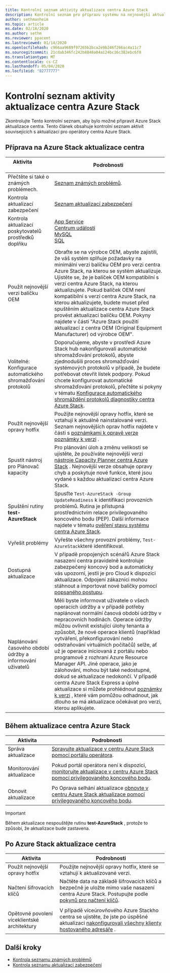 ```yaml
---
title: Kontrolní seznam aktivity aktualizace centra Azure Stack
description: Kontrolní seznam pro přípravu systému na nejnovější aktualizaci centra Azure Stack.
author: sethmanheim
ms.topic: article
ms.date: 02/18/2020
ms.author: sethm
ms.reviewer: ppacent
ms.lastreviewed: 01/14/2020
ms.openlocfilehash: c966aa9689f97265b2bca2e9b246f266ac4a11c7
ms.sourcegitcommit: 21cdab346fc242b8848a04a124bc16c382ebc6f0
ms.translationtype: MT
ms.contentlocale: cs-CZ
ms.lasthandoff: 05/04/2020
ms.locfileid: "82777777"
---
```

# <a name="azure-stack-hub-update-activity-checklist"></a>Kontrolní seznam aktivity aktualizace centra Azure Stack

Zkontrolujte Tento kontrolní seznam, aby bylo možné připravit Azure Stack aktualizace centra. Tento článek obsahuje kontrolní seznam aktivit souvisejících s aktualizací pro operátory centra Azure Stack.

## <a name="prepare-for-azure-stack-hub-update"></a>Příprava na Azure Stack aktualizace centra

| &nbsp;&nbsp; Aktivita &nbsp; &nbsp; &nbsp; &nbsp; &nbsp; &nbsp; &nbsp; &nbsp; &nbsp; &nbsp; &nbsp; &nbsp; &nbsp; &nbsp; &nbsp; &nbsp; &nbsp; &nbsp; &nbsp;&nbsp;                   | Podrobnosti                                                   |
|------------------------------|-----------------------------------------------------------|
| Přečtěte si také o známých problémech.     | [Seznam známých problémů](known-issues.md).                |
| Kontrola aktualizací zabezpečení | [Seznam aktualizací zabezpečení](release-notes-security-updates.md)      |
| Kontrola aktualizací poskytovatelů prostředků doplňku | [App Service](azure-stack-app-service-update.md)<br>[Centrum událostí](resource-provider-apply-updates.md)<br> [MySQL](azure-stack-sql-resource-provider-update.md)<br>[SQL](azure-stack-mysql-resource-provider-update.md)<br>  |
| Použít nejnovější verzi balíčku OEM | Obraťte se na výrobce OEM, abyste zajistili, že váš systém splňuje požadavky na minimální verzi balíčku OEM pro verzi centra Azure Stack, na kterou se systém aktualizuje. Ujistěte se, že je balíček OEM kompatibilní s verzí centra Azure Stack, na kterou aktualizujete. Pokud balíček OEM není kompatibilní s verzí centra Azure Stack, na kterou aktualizujete, budete muset před spuštěním aktualizace centra Azure Stack provést aktualizaci balíčku OEM. Pokyny najdete v části "Azure Stack použití aktualizací z centra OEM (Original Equipment Manufacturer) od výrobce OEM". |
| Volitelné: Konfigurace automatického shromažďování protokolů | Doporučujeme, abyste v prostředí Azure Stack hub nakonfigurovali automatické shromažďování protokolů, abyste zjednodušili proces shromažďování systémových protokolů v případě, že budete potřebovat otevřít lístek podpory. Pokud chcete konfigurovat automatické shromažďování protokolů, přečtěte si pokyny v tématu [Konfigurace automatického shromáždění protokolů diagnostiky centra Azure Stack](azure-stack-configure-automatic-diagnostic-log-collection-tzl.md). |
| Použít nejnovější opravy hotfix | Použijte nejnovější opravy hotfix, které se vztahují k aktuálně nainstalované verzi. Seznam nejnovějších oprav hotfix najdete v části s [poznámkami k opravě verze poznámky k verzi](release-notes.md) . |
| Spustit nástroj pro Plánovač kapacity | Pro plánování úloh a změnu velikosti se ujistěte, že používáte nejnovější verzi [nástroje Capacity Planner centra Azure Stack](azure-stack-capacity-planning-overview.md) . Nejnovější verze obsahuje opravy chyb a poskytuje nové funkce, které jsou vydané s každou aktualizací centra Azure Stack. |
| Spuštění rutiny **test-AzureStack** | Spusťte `Test-AzureStack -Group UpdateReadiness` k identifikaci provozních problémů. Rutina je přístupná prostřednictvím relace privilegovaného koncového bodu (PEP). Další informace najdete v tématu [ověření stavu systému centra Azure Stack](azure-stack-diagnostic-test.md). |
| Vyřešit problémy | Vyřešte všechny provozní problémy, `Test-AzureStack`které identifikoval. |
| Dostupná aktualizace | V případě propojených scénářů Azure Stack nasazení centra pravidelně kontroluje zabezpečený koncový bod a automaticky vás upozorní, jestli je pro Cloud k dispozici aktualizace. Odpojení zákazníci mohou stáhnout a importovat nové balíčky pomocí [popsaného postupu](azure-stack-apply-updates.md). |
| Naplánování časového období údržby a informování uživatelů | Měli byste informovat uživatele o všech operacích údržby a v případě potřeby naplánovat normální časová období údržby v nepracovních hodinách. Operace údržby můžou ovlivnit existující úlohy tenanta a způsobit, že nové operace klientů (například vytváření, překonfigurování nebo odstraňování virtuálních počítačů) selže, ať už je operace iniciovaná z portálu nebo programově z rozhraní Azure Resource Manager API. Jiné operace, jako je zálohování, mohou být také nedostupné, dokud se aktualizace nedokončí. V případě centra Azure Stack Express a úplné aktualizace si můžete prohlédnout [poznámky k verzi](release-notes.md) , které vám pomůžou odhadnout, jak dlouho se má aktualizace očekávat pro verzi, kterou aplikujete. |

## <a name="during-azure-stack-hub-update"></a>Během aktualizace centra Azure Stack

| Aktivita | Podrobnosti |
|--------------------|------------------------------------------------------------------------------------------------------|
| Správa aktualizace |[Spravujte aktualizace v centru Azure Stack pomocí portálu operátora](azure-stack-updates.md). |
|  |  |
| Monitorování aktualizace | Pokud portál operátora není k dispozici, [monitorujte aktualizace v centru Azure Stack pomocí privilegovaného koncového bodu](azure-stack-monitor-update.md). |
|  |  |
| Obnovit aktualizace | Po Oprava selhání aktualizace [obnovte v centru Azure Stack aktualizace pomocí privilegovaného koncového bodu](azure-stack-monitor-update.md). |

> [!IMPORTANT]  
> Během aktualizace nespouštějte rutinu **test-AzureStack** , protože to způsobí, že aktualizace bude zastavena.

## <a name="after-azure-stack-hub-update"></a>Po Azure Stack aktualizace centra

| Aktivita | Podrobnosti |
|--------------------------|----------------------------------------------------------------------------------------------------------------------------------------------------------------|
| Použít nejnovější opravy hotfix | Použijte nejnovější opravy hotfix, které se vztahují k aktualizované verzi. |
| Načtení šifrovacích klíčů | Načtěte data na základě šifrovacích klíčů a bezpečně je uložte mimo vaše nasazení centra Azure Stack. Postupujte podle [pokynů pro načtení klíčů](azure-stack-security-bitlocker.md). |
|  |  |
| Opětovné povolení víceklientské architektury | V případě víceúrovňového Azure Stackho centra se ujistěte, že jste po úspěšné aktualizaci [nakonfigurovali všechny klienty hostovaného adresáře](azure-stack-enable-multitenancy.md#configure-guest-directory) . |

## <a name="next-steps"></a>Další kroky

- [Kontrola seznamu známých problémů](known-issues.md)
- [Kontrola seznamu aktualizací zabezpečení](release-notes-security-updates.md)
